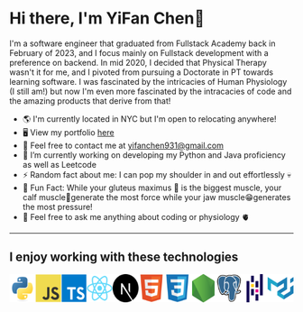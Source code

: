 <h1>Hi there, I'm YiFan Chen👋 </h1>

I'm a software engineer that graduated from Fullstack Academy back in February of 2023, and I focus mainly on Fullstack development with a preference on backend. In mid 2020, I decided that Physical Therapy wasn't it for me, and I pivoted from pursuing a Doctorate in PT towards learning software. I was fascinated by the intricacies of Human Physiology (I still am!) but now I'm even more fascinated by the intracacies of code and the amazing products that derive from that!

- 🌎 I'm currently located in NYC but I'm open to relocating anywhere!
- 🖥️ View my portfolio <a href="https://yifanchen.vercel.app/" target="_blank">here</a>
- 📧 Feel free to contact me at <a target="_blank">yifanchen931@gmail.com</a>
- 🌱 I’m currently working on developing my Python and Java proficiency as well as Leetcode
- ⚡ Random fact about me: I can pop my shoulder in and out effortlessly 💀
- 🧠 Fun Fact: While your gluteus maximus 🍑 is the biggest muscle, your calf muscle🦵generate the most force while your jaw muscle😁generates the most pressure!
- 💬 Feel free to ask me anything about coding or physiology 🫀

---
<h2>I enjoy working with these technologies</h2>
<div style="display: flex;">
  <a href="https://python.org" target="_blank" rel="noreferrer"><img src="https://github.com/devicons/devicon/blob/master/icons/python/python-original.svg" width="50" height="50"></a>
  <a href="https://developer.mozilla.org/en-US/docs/Web/JavaScript" target="_blank" rel="noreferrer"><img src="https://github.com/devicons/devicon/blob/master/icons/javascript/javascript-original.svg" width="50" height="50"></a>
  <a href="https://typescriptlang.org" target="_blank" rel="noreferrer"><img src="https://github.com/devicons/devicon/blob/master/icons/typescript/typescript-original.svg" width="50" height="50"></a>
  <a href="https://react.dev" target="_blank" rel="noreferrer"><img src="https://github.com/devicons/devicon/blob/master/icons/react/react-original.svg" width="50" height="50"></a>
  <a href="https://nextjs.org" target="_blank" rel="noreferrer"><img src="https://github.com/devicons/devicon/blob/master/icons/nextjs/nextjs-original.svg" width="50" height="50"></a>
  <a href="https://developer.mozilla.org/en-US/docs/Glossary/HTML5" target="_blank" rel="noreferrer"><img src="https://github.com/devicons/devicon/blob/master/icons/html5/html5-original.svg" width="50" height="50"></a>
  <a href="https://developer.mozilla.org/en-US/docs/docs/Learn/CSS" target="_blank" rel="noreferrer"><img src="https://github.com/devicons/devicon/blob/master/icons/css3/css3-original.svg" width="50" height="50"></a>
  <a href="https://nodejs.org" target="_blank" rel="noreferrer"><img src="https://github.com/devicons/devicon/blob/master/icons/nodejs/nodejs-original.svg" width="50" height="50"></a>
  <a href="https://postgresql.org" target="_blank" rel="noreferrer"><img src="https://github.com/devicons/devicon/blob/master/icons/postgresql/postgresql-original.svg" width="50" height="50"></a>
  <a href="https://pandas.pydata.org" target="_blank" rel="noreferrer"><img src="https://github.com/devicons/devicon/blob/master/icons/pandas/pandas-original.svg" width="50" height="50"></a>
  <a href="https://mui.com" target="_blank" rel="noreferrer"><img src="https://github.com/devicons/devicon/blob/master/icons/materialui/materialui-original.svg" width="50" height="50"></a>
</div>
  



<!--
**ychen289/ychen289** is a ✨ _special_ ✨ repository because its `README.md` (this file) appears on your GitHub profile.

Here are some ideas to get you started:

- 🔭 I’m currently working on ...
- 🌱 I’m currently learning ...
- 👯 I’m looking to collaborate on ...
- 🤔 I’m looking for help with ...
- 💬 Ask me about ...
- 📫 How to reach me: ...
- 😄 Pronouns: ...
- ⚡ Fun fact: ...
-->

